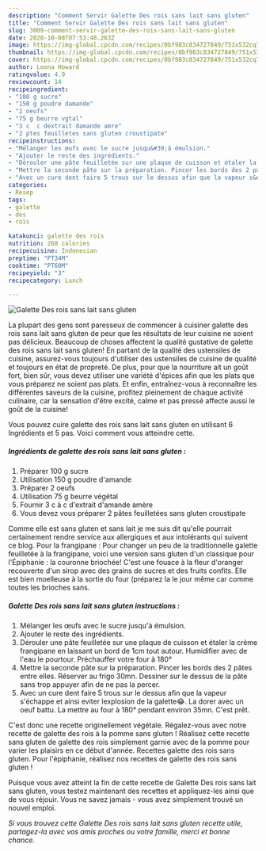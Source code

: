 ```yaml
---
description: "Comment Servir Galette Des rois sans lait sans gluten"
title: "Comment Servir Galette Des rois sans lait sans gluten"
slug: 3009-comment-servir-galette-des-rois-sans-lait-sans-gluten
date: 2020-10-08T07:53:48.263Z
image: https://img-global.cpcdn.com/recipes/0bf983c834727849/751x532cq70/galette-des-rois-sans-lait-sans-gluten-photo-principale-de-la-recette.jpg
thumbnail: https://img-global.cpcdn.com/recipes/0bf983c834727849/751x532cq70/galette-des-rois-sans-lait-sans-gluten-photo-principale-de-la-recette.jpg
cover: https://img-global.cpcdn.com/recipes/0bf983c834727849/751x532cq70/galette-des-rois-sans-lait-sans-gluten-photo-principale-de-la-recette.jpg
author: Leona Howard
ratingvalue: 4.9
reviewcount: 14
recipeingredient:
- "100 g sucre"
- "150 g poudre damande"
- "2 oeufs"
- "75 g beurre vgtal"
- "3 c  c dextrait damande amre"
- "2 ptes feuilletes sans gluten croustipate"
recipeinstructions:
- "Mélanger les œufs avec le sucre jusqu&#39;à émulsion."
- "Ajouter le reste des ingrédients."
- "Dérouler une pâte feuilletée sur une plaque de cuisson et étaler la crème frangipane en laissant un bord de 1cm tout autour. Humidifier avec de l&#39;eau le pourtour. Préchauffer votre four à 180°"
- "Mettre la seconde pâte sur la préparation. Pincer les bords des 2 pâtes entre elles. Réserver au frigo 30mn. Dessiner sur le dessus de la pâte sans trop appuyer afin de ne pas la percer."
- "Avec un cure dent faire 5 trous sur le dessus afin que la vapeur s&#39;échappe et ainsi eviter lexplosion de la galette😂. La dorer avec un oeuf battu. La mettre au four à 180° pendant environ 35mn. C&#39;est prêt."
categories:
- Resep
tags:
- galette
- des
- rois

katakunci: galette des rois 
nutrition: 268 calories
recipecuisine: Indonesian
preptime: "PT34M"
cooktime: "PT60M"
recipeyield: "3"
recipecategory: Lunch

---
```



![Galette Des rois sans lait sans gluten](https://img-global.cpcdn.com/recipes/0bf983c834727849/751x532cq70/galette-des-rois-sans-lait-sans-gluten-photo-principale-de-la-recette.jpg)

La plupart des gens sont paresseux de commencer à cuisiner galette des rois sans lait sans gluten de peur que les résultats de leur cuisine ne soient pas délicieux. Beaucoup de choses affectent la qualité gustative de galette des rois sans lait sans gluten! En partant de la qualité des ustensiles de cuisine, assurez-vous toujours d'utiliser des ustensiles de cuisine de qualité et toujours en état de propreté. De plus, pour que la nourriture ait un goût fort, bien sûr, vous devez utiliser une variété d'épices afin que les plats que vous préparez ne soient pas plats. Et enfin, entraînez-vous à reconnaître les différentes saveurs de la cuisine, profitez pleinement de chaque activité culinaire, car la sensation d'être excité, calme et pas pressé affecte aussi le goût de la cuisine!

<!--inarticleads1-->

Vous pouvez cuire galette des rois sans lait sans gluten en utilisant 6 Ingrédients et 5 pas. Voici comment vous atteindre cette.

##### Ingrédients de galette des rois sans lait sans gluten :

1. Préparer 100 g sucre
1. Utilisation 150 g poudre d&#39;amande
1. Préparer 2 oeufs
1. Utilisation 75 g beurre végétal
1. Fournir 3 c à c d&#39;extrait d&#39;amande amère
1. Vous devez vous préparer 2 pâtes feuilletées sans gluten croustipate


Comme elle est sans gluten et sans lait je me suis dit qu&#39;elle pourrait certainement rendre service aux allergiques et aux intolérants qui suivent ce blog. Pour la frangipane : Pour changer un peu de la traditionnelle galette feuilletée à la frangipane, voici une version sans gluten d&#39;un classique pour l&#39;Épiphanie : la couronne briochée! C&#39;est une fouace à la fleur d&#39;oranger recouverte d&#39;un sirop avec des grains de sucres et des fruits confits. Elle est bien moelleuse à la sortie du four (préparez la le jour même car comme toutes les brioches sans. 

<!--inarticleads2-->

##### Galette Des rois sans lait sans gluten instructions :

1. Mélanger les œufs avec le sucre jusqu&#39;à émulsion.
1. Ajouter le reste des ingrédients.
1. Dérouler une pâte feuilletée sur une plaque de cuisson et étaler la crème frangipane en laissant un bord de 1cm tout autour. Humidifier avec de l&#39;eau le pourtour. Préchauffer votre four à 180°
1. Mettre la seconde pâte sur la préparation. Pincer les bords des 2 pâtes entre elles. Réserver au frigo 30mn. Dessiner sur le dessus de la pâte sans trop appuyer afin de ne pas la percer.
1. Avec un cure dent faire 5 trous sur le dessus afin que la vapeur s&#39;échappe et ainsi eviter lexplosion de la galette😂. La dorer avec un oeuf battu. La mettre au four à 180° pendant environ 35mn. C&#39;est prêt.


C&#39;est donc une recette originellement végétale. Régalez-vous avec notre recette de galette des rois à la pomme sans gluten ! Réalisez cette recette sans gluten de galette des rois simplement garnie avec de la pomme pour varier les plaisirs en ce début d&#39;année. Recettes galette des rois sans gluten. Pour l&#39;épiphanie, réalisez nos recettes de galette des rois sans gluten ! 

<!--inarticleads1-->

<p>
Puisque vous avez atteint la fin de cette recette de Galette Des rois sans lait sans gluten, vous testez maintenant des recettes et appliquez-les ainsi que de vous réjouir. Vous ne savez jamais - vous avez simplement trouvé un nouvel emploi.
</p>

<p>
<i>Si vous trouvez cette Galette Des rois sans lait sans gluten recette utile, partagez-la avec vos amis proches ou votre famille, merci et bonne chance.</i>
</p>
